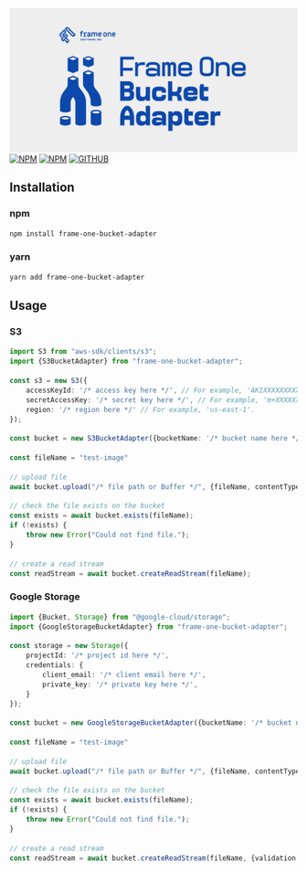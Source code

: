 [![Frame One Table Logo](./meta/graphic1_blue_whitebg_jpg1x.jpg)](https://github.com/Frame-One-Software/frame-one-bucket-adapter/)
[![NPM](https://img.shields.io/npm/v/frame-one-bucket-adapter.svg)](https://www.npmjs.com/package/frame-one-bucket-adapter)
[![NPM](https://img.shields.io/npm/dt/frame-one-bucket-adapter.svg)](https://www.npmjs.com/package/frame-one-bucket-adapter)
[![GITHUB](https://img.shields.io/github/issues/Frame-One-Software/frame-one-bucket-adapter.svg)](https://github.com/Frame-One-Software/frame-bucket-adapter/issues)

## Installation

### npm
```bash
npm install frame-one-bucket-adapter
```

### yarn
```bash
yarn add frame-one-bucket-adapter
```

## Usage

### S3

```typescript
import S3 from "aws-sdk/clients/s3";
import {S3BucketAdapter} from "frame-one-bucket-adapter";

const s3 = new S3({
    accessKeyId: '/* access key here */', // For example, 'AKIXXXXXXXXXXXGKUY'.
    secretAccessKey: '/* secret key here */', // For example, 'm+XXXXXXXXXXXXXXXXXXXXXXDDIajovY+R0AGR'.
    region: '/* region here */' // For example, 'us-east-1'.
});

const bucket = new S3BucketAdapter({bucketName: '/* bucket name here */', s3});

const fileName = "test-image"

// upload file
await bucket.upload("/* file path or Buffer */", {fileName, contentType: "image/png"});

// check the file exists on the bucket
const exists = await bucket.exists(fileName);
if (!exists) {
    throw new Error("Could not find file.");
}

// create a read stream
const readStream = await bucket.createReadStream(fileName);
```

### Google Storage

```typescript
import {Bucket, Storage} from "@google-cloud/storage";
import {GoogleStorageBucketAdapter} from "frame-one-bucket-adapter";

const storage = new Storage({
    projectId: '/* project id here */',
    credentials: {
        client_email: '/* client email here */',
        private_key: '/* private key here */',
    }
});

const bucket = new GoogleStorageBucketAdapter({bucketName: '/* bucket name here */', storage});

const fileName = "test-image"

// upload file
await bucket.upload("/* file path or Buffer */", {fileName, contentType: "image/png", gzip: true});

// check the file exists on the bucket
const exists = await bucket.exists(fileName);
if (!exists) {
    throw new Error("Could not find file.");
}

// create a read stream
const readStream = await bucket.createReadStream(fileName, {validation: true});
```
